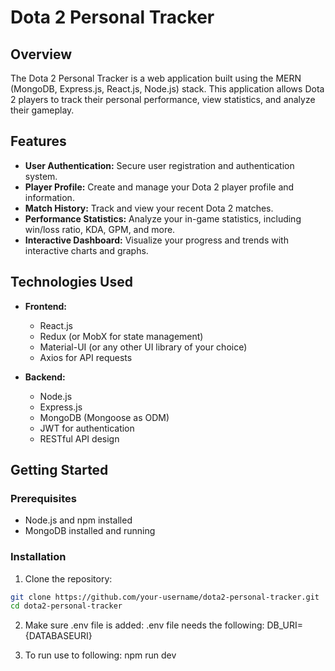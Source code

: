 # Dota 2 Personal Tracker

## Overview

The Dota 2 Personal Tracker is a web application built using the MERN (MongoDB, Express.js, React.js, Node.js) stack. This application allows Dota 2 players to track their personal performance, view statistics, and analyze their gameplay.

## Features

- **User Authentication:** Secure user registration and authentication system.
- **Player Profile:** Create and manage your Dota 2 player profile and information.
- **Match History:** Track and view your recent Dota 2 matches.
- **Performance Statistics:** Analyze your in-game statistics, including win/loss ratio, KDA, GPM, and more.
- **Interactive Dashboard:** Visualize your progress and trends with interactive charts and graphs.

## Technologies Used

- **Frontend:**
  - React.js
  - Redux (or MobX for state management)
  - Material-UI (or any other UI library of your choice)
  - Axios for API requests

- **Backend:**
  - Node.js
  - Express.js
  - MongoDB (Mongoose as ODM)
  - JWT for authentication
  - RESTful API design

## Getting Started

### Prerequisites

- Node.js and npm installed
- MongoDB installed and running

### Installation

1. Clone the repository:

``` bash
git clone https://github.com/your-username/dota2-personal-tracker.git
cd dota2-personal-tracker
```

2. Make sure .env file is added:
.env file needs the following:
DB_URI={DATABASEURI}


3. To run use to following:
npm run dev